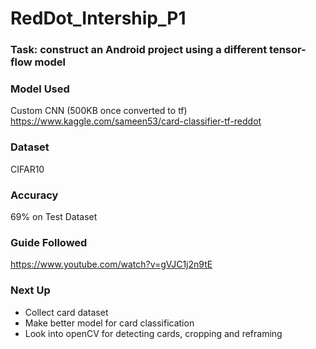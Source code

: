 # RedDot_Intership_P1

### Task: construct an Android project using a different tensor-flow model


### Model Used
Custom CNN (500KB once converted to tf)
https://www.kaggle.com/sameen53/card-classifier-tf-reddot

### Dataset
CIFAR10

### Accuracy
69% on Test Dataset

### Guide Followed
https://www.youtube.com/watch?v=gVJC1j2n9tE

### Next Up
<ul>
  <li> Collect card dataset</li>
  <li> Make better model for card classification </li>
  <li> Look into openCV for detecting cards, cropping and reframing </li>
</li>
